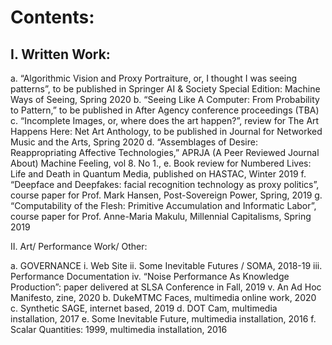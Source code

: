 # Contents: 

## I.	Written Work:
a.	“Algorithmic Vision and Proxy Portraiture, or, I thought I was seeing patterns”, to be published in Springer AI & Society Special Edition: Machine Ways of Seeing, Spring 2020
b.	“Seeing Like A Computer: From Probability to Pattern,” to be published in After Agency conference proceedings (TBA) 
c.	“Incomplete Images, or, where does the art happen?”, review for The Art Happens Here: Net Art Anthology, to be published in Journal for Networked Music and the Arts, Spring 2020
d.	“Assemblages of Desire: Reappropriating Affective Technologies,” APRJA (A Peer Reviewed Journal About) Machine Feeling, vol 8. No 1.,
e.	Book review for Numbered Lives: Life and Death in Quantum Media, published on HASTAC, Winter 2019
f.	“Deepface and Deepfakes: facial recognition technology as proxy politics”, course paper for Prof. Mark Hansen, Post-Sovereign Power, Spring, 2019
g.	“Computability of the Flesh: Primitive Accumulation and Informatic Labor”, course paper for Prof. Anne-Maria Makulu, Millennial Capitalisms, Spring 2019

II.	Art/ Performance Work/ Other:

a.	GOVERNANCE 
i.	Web Site 
ii.	Some Inevitable Futures / SOMA, 2018-19
iii.	Performance Documentation
iv.	“Noise Performance As Knowledge Production”: paper delivered at SLSA Conference in Fall, 2019
v.	An Ad Hoc Manifesto, zine, 2020
b.	DukeMTMC Faces, multimedia online work, 2020
c.	Synthetic SAGE, internet based, 2019
d.	DOT Cam, multimedia installation, 2017
e.	Some Inevitable Future, multimedia installation, 2016
f.	Scalar Quantities: 1999, multimedia installation, 2016 
